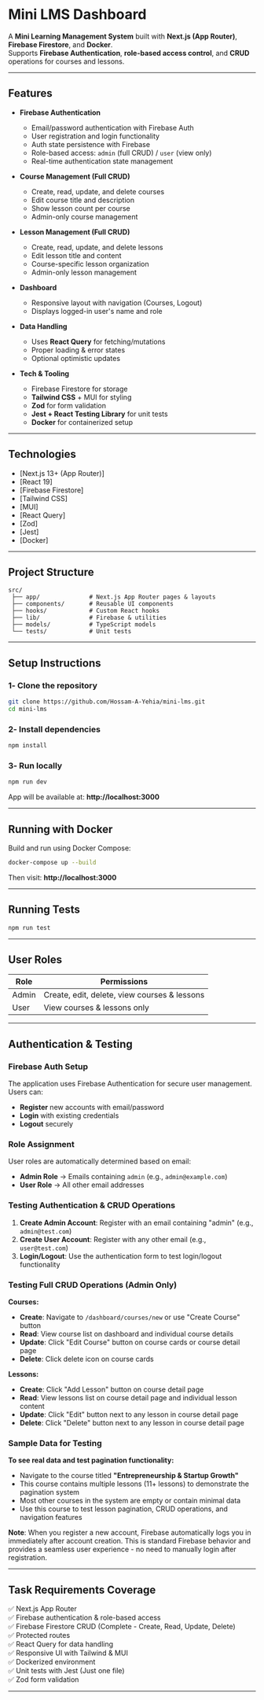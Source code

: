 # Mini LMS Dashboard

A **Mini Learning Management System** built with **Next.js (App Router)**, **Firebase Firestore**, and **Docker**.  
Supports **Firebase Authentication**, **role-based access control**, and **CRUD** operations for courses and lessons.

---

## Features

- **Firebase Authentication**
  - Email/password authentication with Firebase Auth
  - User registration and login functionality
  - Auth state persistence with Firebase
  - Role-based access: `admin` (full CRUD) / `user` (view only)
  - Real-time authentication state management

- **Course Management (Full CRUD)**
  - Create, read, update, and delete courses
  - Edit course title and description
  - Show lesson count per course
  - Admin-only course management

- **Lesson Management (Full CRUD)**
  - Create, read, update, and delete lessons
  - Edit lesson title and content
  - Course-specific lesson organization
  - Admin-only lesson management

- **Dashboard**
  - Responsive layout with navigation (Courses, Logout)
  - Displays logged-in user's name and role

- **Data Handling**
  - Uses **React Query** for fetching/mutations
  - Proper loading & error states
  - Optional optimistic updates

- **Tech & Tooling**
  - Firebase Firestore for storage
  - **Tailwind CSS** + MUI for styling
  - **Zod** for form validation
  - **Jest + React Testing Library** for unit tests
  - **Docker** for containerized setup

---

## Technologies

- [Next.js 13+ (App Router)]
- [React 19]
- [Firebase Firestore]
- [Tailwind CSS]
- [MUI]
- [React Query]
- [Zod]
- [Jest]
- [Docker]

---

## Project Structure

```
src/
 ├── app/              # Next.js App Router pages & layouts
 ├── components/       # Reusable UI components
 ├── hooks/            # Custom React hooks
 ├── lib/              # Firebase & utilities
 ├── models/           # TypeScript models
 └── tests/            # Unit tests
```

---

## Setup Instructions

### 1️- Clone the repository
```bash
git clone https://github.com/Hossam-A-Yehia/mini-lms.git
cd mini-lms
```

### 2️- Install dependencies
```bash
npm install
```

### 3️- Run locally
```bash
npm run dev
```
App will be available at: **http://localhost:3000**

---

##  Running with Docker

Build and run using Docker Compose:
```bash
docker-compose up --build
```
Then visit: **http://localhost:3000**

---

##  Running Tests
```bash
npm run test
```

---

##  User Roles

| Role   | Permissions |
|--------|-------------|
| Admin  | Create, edit, delete, view courses & lessons |
| User   | View courses & lessons only |

---

##  Authentication & Testing

### Firebase Auth Setup
The application uses Firebase Authentication for secure user management. Users can:
- **Register** new accounts with email/password
- **Login** with existing credentials
- **Logout** securely

### Role Assignment
User roles are automatically determined based on email:
- **Admin Role** → Emails containing `admin` (e.g., `admin@example.com`)
- **User Role** → All other email addresses

### Testing Authentication & CRUD Operations
1. **Create Admin Account**: Register with an email containing "admin" (e.g., `admin@test.com`)
2. **Create User Account**: Register with any other email (e.g., `user@test.com`)
3. **Login/Logout**: Use the authentication form to test login/logout functionality

### Testing Full CRUD Operations (Admin Only)
**Courses:**
- **Create**: Navigate to `/dashboard/courses/new` or use "Create Course" button
- **Read**: View course list on dashboard and individual course details
- **Update**: Click "Edit Course" button on course cards or course detail page
- **Delete**: Click delete icon on course cards

**Lessons:**
- **Create**: Click "Add Lesson" button on course detail page
- **Read**: View lessons list on course detail page and individual lesson content
- **Update**: Click "Edit" button next to any lesson in course detail page
- **Delete**: Click "Delete" button next to any lesson in course detail page

### Sample Data for Testing
**To see real data and test pagination functionality:**
- Navigate to the course titled **"Entrepreneurship & Startup Growth"**
- This course contains multiple lessons (11+ lessons) to demonstrate the pagination system
- Most other courses in the system are empty or contain minimal data
- Use this course to test lesson pagination, CRUD operations, and navigation features

**Note**: When you register a new account, Firebase automatically logs you in immediately after account creation. This is standard Firebase behavior and provides a seamless user experience - no need to manually login after registration.

---


##  Task Requirements Coverage   
✅ Next.js App Router  
✅ Firebase authentication & role-based access   
✅ Firebase Firestore CRUD (Complete - Create, Read, Update, Delete)      
✅ Protected routes  
✅ React Query for data handling   
✅ Responsive UI with Tailwind & MUI  
✅ Dockerized environment  
✅ Unit tests with Jest  (Just one file)   
✅ Zod form validation 

---
